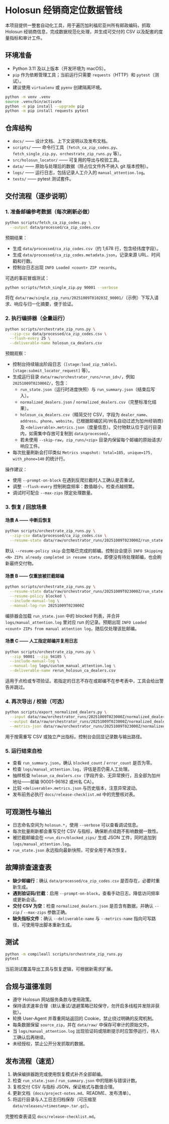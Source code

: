 # Holosun 经销商定位数据管线

本项目提供一整套自动化工具，用于遍历加利福尼亚州所有邮政编码，抓取 Holosun 经销商信息，完成数据规范化处理，并生成可交付的 CSV 以及配套的度量指标和审计工件。

## 环境准备
- Python 3.11 及以上版本（开发环境为 macOS）。
- `pip` 作为依赖管理工具；当前运行只需要 `requests`（HTTP）和 `pytest`（测试）。
- 建议使用 `virtualenv` 或 `pyenv` 创建隔离环境。

```bash
python -m venv .venv
source .venv/bin/activate
python -m pip install --upgrade pip
python -m pip install requests pytest
```

## 仓库结构
- `docs/` —— 设计文档、上下文说明以及发布文档。
- `scripts/` —— 命令行工具（`fetch_ca_zip_codes.py`、`fetch_single_zip.py`、`orchestrate_zip_runs.py` 等）。
- `src/holosun_locator/` —— 可复用的导出与校验工具。
- `data/` —— 原始与处理后的数据（除占位文件外不纳入 git 版本控制）。
- `logs/` —— 运行日志，包括记录人工介入的 `manual_attention.log`。
- `tests/` —— pytest 测试套件。

## 交付流程（逐步说明）

### 1. 准备邮编参考数据（每次刷新必做）
```bash
python scripts/fetch_ca_zip_codes.py \
  --output data/processed/ca_zip_codes.csv
```
预期结果：
- 生成 `data/processed/ca_zip_codes.csv`（约 1,678 行，包含经纬度字段）。
- 生成 `data/processed/ca_zip_codes.metadata.json`，记录来源 URL、时间戳和行数。
- 控制台日志出现 `INFO Loaded <count> ZIP records`。

可选的事前冒烟测试：
```bash
python scripts/fetch_single_zip.py 90001 --verbose
```
将在 `data/raw/single_zip_runs/20251009T010203Z_90001/`（示例）下写入请求、响应与归一化摘要，便于验证。

### 2. 执行编排器（全量运行）
```bash
python scripts/orchestrate_zip_runs.py \
  --zip-csv data/processed/ca_zip_codes.csv \
  --flush-every 25 \
  --deliverable-name holosun_ca_dealers.csv
```

预期观察：
- 控制台持续输出阶段日志（`[stage:load_zip_table]`、`[stage:submit_locator_request]` 等）。
- 生成运行目录 `data/raw/orchestrator_runs/<run_id>/`，例如 `20251009T023000Z/`，包含：
  - `run_state.json`（运行时进度快照）与 `run_summary.json`（结束后写入）。
  - `normalized_dealers.json` / `normalized_dealers.csv`（完整标准化结果）。
  - `holosun_ca_dealers.csv`（精简交付 CSV，字段为 `dealer_name`、`address`、`phone`、`website`，已根据邮编区间/州名自动过滤为加州经销商）及 `<deliverable>.metrics.json`（度量信息）。交付物默认位于运行目录内，如需集中存放可复制到 `data/processed/`。
  - 若未使用 `--skip-raw`，`zip_runs/<zip>` 目录内保留每个邮编的原始请求/响应工件。
- 每次批量刷新会打印类似 `Metrics snapshot: total=185, unique=175, with_phone=140` 的统计行。

操作建议：
- 使用 `--prompt-on-block` 在遇到反爬拦截时人工确认是否重试。
- 调整 `--flush-every` 控制刷盘频率：数值越小，检查点越频繁。
- 调试时可配合 `--max-zips` 限定处理数量。

### 3. 恢复 / 回放场景

#### 场景 A —— 中断后恢复
```bash
python scripts/orchestrate_zip_runs.py \
  --zip-csv data/processed/ca_zip_codes.csv \
  --resume-state data/raw/orchestrator_runs/20251009T023000Z/run_state.json
```
默认 `--resume-policy skip` 会忽略已完成的邮编。控制台会提示 `INFO Skipping <N> ZIPs already completed in resume state`，即便没有待处理邮编，也会刷新最终交付物。

#### 场景 B —— 仅重放被拦截邮编
```bash
python scripts/orchestrate_zip_runs.py \
  --resume-state data/raw/orchestrator_runs/20251009T023000Z/run_state.json \
  --resume-policy blocked \
  --include-manual-log \
  --manual-log-run 20251009T023000Z
```
编排器会加载 `run_state.json` 中的 blocked 列表，并合并 `logs/manual_attention.log` 里对应 run 的记录。预期出现 `INFO Loaded <count> ZIPs from manual attention log`，随后仅处理该批邮编。

#### 场景 C —— 人工指定邮编并复用日志
```bash
python scripts/orchestrate_zip_runs.py \
  --zip 90001 --zip 94105 \
  --include-manual-log \
  --manual-log logs/custom_manual_attention.log \
  --deliverable-name rerun_holosun_ca_dealers.csv
```
适用于点检或专项验证。若指定的日志不存在或邮编不在参考表中，工具会给出警告并跳过。

### 4. 再次导出 / 校验（可选）
```bash
python scripts/export_normalized_dealers.py \
  --input data/raw/orchestrator_runs/20251009T023000Z/normalized_dealers.json \
  --output data/raw/orchestrator_runs/20251009T023000Z/normalized_dealers.csv \
  --metrics-json data/raw/orchestrator_runs/20251009T023000Z/normalized_dealers.metrics.json
```
用于按需重写 CSV 或独立产出指标。控制台会回显记录数与输出路径。

### 5. 运行结束自检
- 查看 `run_summary.json`，确认 `blocked_count` / `error_count` 是否为零。
- 检查 `logs/manual_attention.log`，评估是否仍需人工处理。
- 抽样核查 `holosun_ca_dealers.csv`（字段齐全、无异常换行，且全部为加州地址——邮编 90001-96162 或州名 CA）。
- 比较 `<deliverable>.metrics.json` 与历史版本，注意异常波动。
- 发布前务必执行 `docs/release-checklist.md` 中的完整核对表。

## 可观测性与输出
- 日志命名空间为 `holosun.*`，使用 `--verbose` 可以查看调试信息。
- 每次批量刷新都会重写交付 CSV 与指标，确保断点续跑不影响数据一致性。
- 被拦截邮编会在 `<run_dir>/blocked_zips/` 生成 JSON 工件，同时追加到 `logs/manual_attention.log`。
- `run_state.json` 永远指向最新快照，可安全用于再次恢复。

## 故障排查速查表
- **缺少邮编行**：确认 `data/processed/ca_zip_codes.csv` 是否存在，必要时重新生成。
- **遇到验证码/拦截**：启用 `--prompt-on-block`，查看手动日志，降低访问频率或更新会话。
- **交付 CSV 为空**：检查 `normalized_dealers.json` 是否含有数据，并确认 `--zip` / `--max-zips` 参数正确。
- **缺失指标文件**：确认 `--deliverable-name` 与 `--metrics-name` 指向可写路径，可使用导出脚本重新生成。

## 测试
```bash
python -m compileall scripts/orchestrate_zip_runs.py
pytest
```
当前测试覆盖导出工具与恢复逻辑，可根据新需求扩展。

## 合规与道德准则
- 遵守 Holosun 网站服务条款与使用政策。
- 保持请求速率合理（默认重试/退避策略已较保守，勿开启多线程并发除非获批）。
- 轮换 User-Agent 并尊重网站返回的 Cookie，禁止绕过明确的反爬机制。
- 每条数据保留 `source_zip`，并在 `data/raw/` 中保存可审计的原始文件。
- 当 `logs/manual_attention.log` 出现验证码或阻断提示时应暂停运行，待人工确认后再继续。
- 未经授权，禁止公开分发抓取的数据。

## 发布流程（速览）
1. 确保编排器跑完或使用恢复模式补齐全部邮编。
2. 检查 `run_state.json` / `run_summary.json` 中的阻断与错误计数。
3. 复核交付 CSV 与指标 JSON，保证格式与数值合理。
4. 更新文档（`docs/project-notes.md`、README、发布清单）。
5. 将运行目录与人工日志归档保存（可压缩至 `data/releases/<timestamp>.tar.gz`）。

完整检查表请见 `docs/release-checklist.md`。
